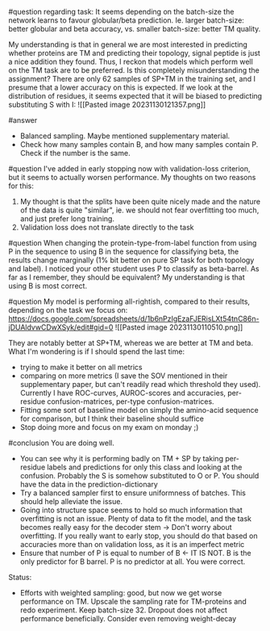 
#question regarding task:
It seems depending on the batch-size the network learns to favour globular/beta prediction. Ie. larger batch-size: better globular and beta accuracy, vs. smaller batch-size: better TM quality.


My understanding is that in general we are most interested in predicting whether proteins are TM and predicting their topology, signal peptide is just a nice addition they found. Thus, I reckon that models which perform well on the TM task are to be preferred. Is this completely misunderstanding the assignment? There are only 62 samples of SP+TM in the training set, and I presume that a lower accuracy on this is expected. If we look at the distribution of residues, it seems expected that it will be biased to predicting substituting S with I: 
![[Pasted image 20231130121357.png]]

#answer 
- Balanced sampling. Maybe mentioned supplementary material. 
- Check how many samples contain B, and how many samples contain P. Check if the number is the same.



#question I've added in early stopping now with validation-loss criterion, but it seems to actually worsen performance. My thoughts on two reasons for this: 
1. My thought is that the splits have been quite nicely made and the nature of the data is quite "similar", ie. we should not fear overfitting too much, and just prefer long training. 
2. Validation loss does not translate directly to the task

#question When changing the protein-type-from-label function from using P in the sequence to using B in the sequence for classifying beta, the results change marginally (1% bit better on pure SP task for both topology and label). I noticed your other student uses P to classify as beta-barrel. As far as I remember, they should be equivalent? My understanding is that using B is most correct.  



#question My model is performing all-rightish, compared to their results, depending on the task we focus on: https://docs.google.com/spreadsheets/d/1b6nPzIgEzaFJERisLXt54tnC86n-jDUAldvwCDwXSyk/edit#gid=0
![[Pasted image 20231130110510.png]]

They are notably better at SP+TM, whereas we are better at TM and beta. 
What I'm wondering is if I should spend the last time:
- trying to make it better on all metrics
- comparing on more metrics (I save the SOV mentioned in their supplementary paper, but can't readily read which threshold they used). Currently I have ROC-curves, AUROC-scores and accuracies, per-residue confusion-matrices, per-type confusion-matrices. 
- Fitting some sort of baseline model on simply the amino-acid sequence for comparison, but I think their baseline should suffice 
- Stop doing more and focus on my exam on monday ;) 



#conclusion 
You are doing well. 
- You can see why it is performing badly on TM + SP by taking per-residue labels and predictions for only this class and looking at the confusion. Probably the S is somehow substituted to O or P. You should have the data in the prediction-dictionary
- Try a balanced sampler first to ensure uniformness of batches. This should help alleviate the issue. 
- Going into structure space seems to hold so much information that overfitting is not an issue. Plenty of data to fit the model, and the task becomes really easy for the decoder stem -> Don't worry about overfitting. If you really want to early stop, you should do that based on accuracies more than on validation loss, as it is an imperfect metric
- Ensure that number of P is equal to number of B  <- IT IS NOT. B is the only predictor for B barrel. P is no predictor at all. You were correct. 


Status: 
- Efforts with weighted sampling: good, but now we get worse performance on TM. Upscale the sampling rate for TM-proteins and redo experiment. Keep batch-size 32. Dropout does not affect performance beneficially. Consider even removing weight-decay